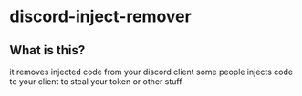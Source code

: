 # discord-inject-remover

## What is this?

it removes injected code from your discord client
some people injects code to your client to steal your token or other stuff
